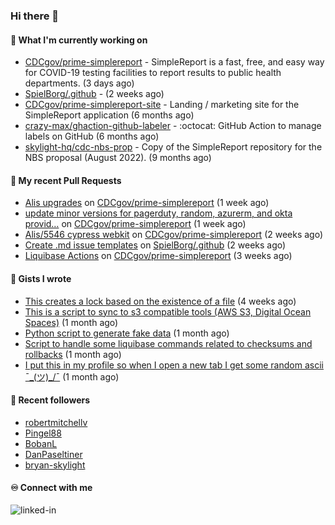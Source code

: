 ### Hi there 👋

#### 🚀 What I'm currently working on

- [CDCgov/prime-simplereport](https://github.com/CDCgov/prime-simplereport) - SimpleReport is a fast, free, and easy way for COVID-19 testing facilities to report results to public health departments. (3 days ago)
- [SpielBorg/.github](https://github.com/SpielBorg/.github) -  (2 weeks ago)
- [CDCgov/prime-simplereport-site](https://github.com/CDCgov/prime-simplereport-site) - Landing / marketing site for the SimpleReport application (6 months ago)
- [crazy-max/ghaction-github-labeler](https://github.com/crazy-max/ghaction-github-labeler) - :octocat: GitHub Action to manage labels on GitHub (6 months ago)
- [skylight-hq/cdc-nbs-prop](https://github.com/skylight-hq/cdc-nbs-prop) - Copy of the SimpleReport repository for the NBS proposal (August 2022). (9 months ago)

#### 🔨 My recent Pull Requests

- [Alis upgrades](https://github.com/CDCgov/prime-simplereport/pull/5720) on [CDCgov/prime-simplereport](https://github.com/CDCgov/prime-simplereport) (1 week ago)
- [update minor versions for pagerduty, random, azurerm, and okta provid…](https://github.com/CDCgov/prime-simplereport/pull/5702) on [CDCgov/prime-simplereport](https://github.com/CDCgov/prime-simplereport) (1 week ago)
- [Alis/5546 cypress webkit](https://github.com/CDCgov/prime-simplereport/pull/5675) on [CDCgov/prime-simplereport](https://github.com/CDCgov/prime-simplereport) (2 weeks ago)
- [Create .md issue templates](https://github.com/SpielBorg/.github/pull/1) on [SpielBorg/.github](https://github.com/SpielBorg/.github) (2 weeks ago)
- [Liquibase Actions](https://github.com/CDCgov/prime-simplereport/pull/5630) on [CDCgov/prime-simplereport](https://github.com/CDCgov/prime-simplereport) (3 weeks ago)

#### 📓 Gists I wrote

- [This creates a lock based on the existence of a file](https://gist.github.com/6bb524c02a636a478f49d7387f57869b) (4 weeks ago)
- [This is a script to sync to s3 compatible tools (AWS S3, Digital Ocean Spaces)](https://gist.github.com/7a42ab3b5203a9eca579f0a80a9dc63b) (1 month ago)
- [Python script to generate fake data](https://gist.github.com/ea13a03b628e2d682334c0adf38400c5) (1 month ago)
- [Script to handle some liquibase commands related to checksums and rollbacks](https://gist.github.com/ac68b4781c7c500bf5c2aa9bd4aaff7c) (1 month ago)
- [I put this in my profile so when I open a new tab I get some random ascii ¯\_(ツ)_/¯](https://gist.github.com/83356d96cf13b233743234e44baa31a9) (1 month ago)

#### 👯 Recent followers

- [robertmitchellv](https://github.com/robertmitchellv)
- [Pingel88](https://github.com/Pingel88)
- [BobanL](https://github.com/BobanL)
- [DanPaseltiner](https://github.com/DanPaseltiner)
- [bryan-skylight](https://github.com/bryan-skylight)

#### ♾️ Connect with me
[<img align="left" alt="linked-in" src="https://img.shields.io/badge/linkedin-%230077B5.svg?&style=for-the-badge&logo=linkedin&logoColor=white" />](https://www.linkedin.com/in/alismx)
